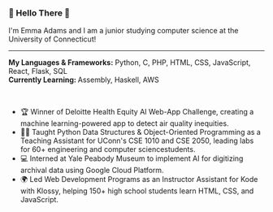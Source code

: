 <h3>👋 Hello There 👋</h3>
I'm Emma Adams and I am a junior studying computer science at the University of Connecticut!

<hr/>

<strong>My Languages & Frameworks:</strong> Python, C, PHP, HTML, CSS, JavaScript, React, Flask, SQL
<br/>
<strong>Currently Learning: </strong>Assembly, Haskell, AWS

<br/>

- 🏆 Winner of Deloitte Health Equity AI Web-App Challenge, creating a machine learning-powered app to detect air quality inequities.
- 👩‍💻 Taught Python Data Structures & Object-Oriented Programming as a Teaching Assistant for UConn's CSE 1010 and CSE 2050, leading labs for 60+ engineering and computer sciencestudents.
- 💻 Interned at Yale Peabody Museum to implement AI for digitizing archival data using Google Cloud Platform.
- 🌍 Led Web Development Programs as an Instructor Assistant for Kode with Klossy, helping 150+ high school students learn HTML, CSS, and JavaScript.
